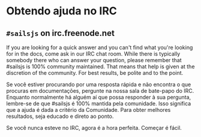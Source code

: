 # Obtendo ajuda no IRC
## `#sailsjs` on irc.freenode.net
If you are looking for a quick answer and you can't find what you're looking for in the docs, come ask in our IRC chat room.  While there is typically somebody there who can answer your question, please remember that #sailsjs is 100% community maintained. That means that help is given at the discretion of the community.  For best results, be polite and to the point. 

Se você estiver procurando por uma resposta rápida e não encontra o que procuras em documentações, pergunte na nossa sala de bate-papo do IRC. Enquanto normalmente há alguém aí que possa responder à sua pergunta, lembre-se de que #sailsjs é 100% mantida pela comunidade. Isso significa que a ajuda é dada a critério da Comunidade. Para obter melhores resultados, seja educado e direto ao ponto.

Se você nunca esteve no IRC, agora é a hora perfeita. Começar é fácil.

<docmeta name="uniqueID" value="irc77272">
<docmeta name="displayName" value="#sailsjs no IRC">
